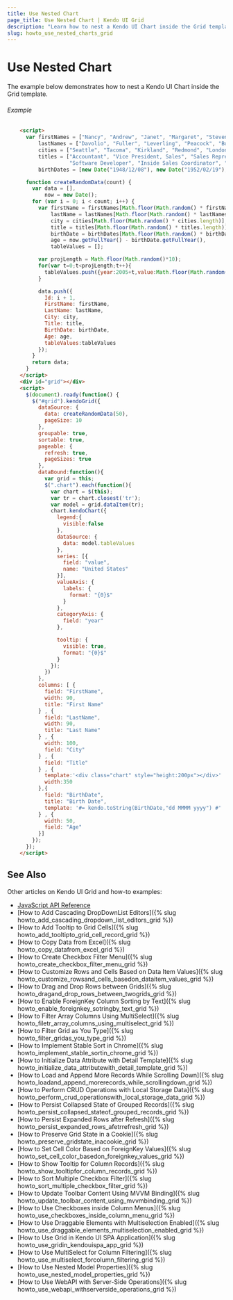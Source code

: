 ```yaml
---
title: Use Nested Chart
page_title: Use Nested Chart | Kendo UI Grid
description: "Learn how to nest a Kendo UI Chart inside the Grid template."
slug: howto_use_nested_charts_grid
---
```


# Use Nested Chart

The example below demonstrates how to nest a Kendo UI Chart inside the Grid template.

###### Example

```html
    <script>
      var firstNames = ["Nancy", "Andrew", "Janet", "Margaret", "Steven", "Michael", "Robert", "Laura", "Anne", "Nige"],
          lastNames = ["Davolio", "Fuller", "Leverling", "Peacock", "Buchanan", "Suyama", "King", "Callahan", "Dodsworth", "White"],
          cities = ["Seattle", "Tacoma", "Kirkland", "Redmond", "London", "Philadelphia", "New York", "Seattle", "London", "Boston"],
          titles = ["Accountant", "Vice President, Sales", "Sales Representative", "Technical Support", "Sales Manager", "Web Designer",
                    "Software Developer", "Inside Sales Coordinator", "Chief Techical Officer", "Chief Execute Officer"],
          birthDates = [new Date("1948/12/08"), new Date("1952/02/19"), new Date("1963/08/30"), new Date("1937/09/19"), new Date("1955/03/04"), new Date("1963/07/02"), new Date("1960/05/29"), new Date("1958/01/09"), new Date("1966/01/27"), new Date("1966/03/27")];

      function createRandomData(count) {
        var data = [],
            now = new Date();
        for (var i = 0; i < count; i++) {
          var firstName = firstNames[Math.floor(Math.random() * firstNames.length)],
              lastName = lastNames[Math.floor(Math.random() * lastNames.length)],
              city = cities[Math.floor(Math.random() * cities.length)],
              title = titles[Math.floor(Math.random() * titles.length)],
              birthDate = birthDates[Math.floor(Math.random() * birthDates.length)],
              age = now.getFullYear() - birthDate.getFullYear(),
              tableValues = [];

          var projLength = Math.floor(Math.random()*10);
          for(var t=0;t<projLength;t++){
            tableValues.push({year:2005+t,value:Math.floor(Math.random()*1000)})
          }

          data.push({
            Id: i + 1,
            FirstName: firstName,
            LastName: lastName,
            City: city,
            Title: title,
            BirthDate: birthDate,
            Age: age,
            tableValues:tableValues
          });
        }
        return data;
      }
    </script>
    <div id="grid"></div>
    <script>
      $(document).ready(function() {
        $("#grid").kendoGrid({
          dataSource: {
            data: createRandomData(50),
            pageSize: 10
          },
          groupable: true,
          sortable: true,
          pageable: {
            refresh: true,
            pageSizes: true
          },
          dataBound:function(){
            var grid = this;
            $(".chart").each(function(){
              var chart = $(this);
              var tr = chart.closest('tr');
              var model = grid.dataItem(tr);
              chart.kendoChart({
                legend:{
                  visible:false
                },
                dataSource: {
                  data: model.tableValues
                },
                series: [{
                  field: "value",
                  name: "United States"
                }],
                valueAxis: {
                  labels: {
                    format: "{0}$"
                  }
                },
                categoryAxis: {
                  field: "year"
                },

                tooltip: {
                  visible: true,
                  format: "{0}$"
                }
              });
            })
          },
          columns: [ {
            field: "FirstName",
            width: 90,
            title: "First Name"
          } , {
            field: "LastName",
            width: 90,
            title: "Last Name"
          } , {
            width: 100,
            field: "City"
          } , {
            field: "Title"
          } , {
            template:'<div class="chart" style="height:200px"></div>'   ,
            width:350
          },{
            field: "BirthDate",
            title: "Birth Date",
            template: '#= kendo.toString(BirthDate,"dd MMMM yyyy") #'
          } , {
            width: 50,
            field: "Age"
          }]
        });
      });
    </script>
```

## See Also

Other articles on Kendo UI Grid and how-to examples:

* [JavaScript API Reference](/api/javascript/ui/grid)
* [How to Add Cascading DropDownList Editors]({% slug howto_add_cascading_dropdown_list_editors_grid %})
* [How to Add Tooltip to Grid Cells]({% slug howto_add_tooltipto_grid_cell_record_grid %})
* [How to Copy Data from Excel]({% slug howto_copy_datafrom_excel_grid %})
* [How to Create Checkbox Filter Menu]({% slug howto_create_checkbox_filter_menu_grid %})
* [How to Customize Rows and Cells Based on Data Item Values]({% slug howto_customize_rowsand_cells_basedon_dataitem_values_grid %})
* [How to Drag and Drop Rows between Grids]({% slug howto_dragand_drop_rows_between_twogrids_grid %})
* [How to Enable ForeignKey Column Sorting by Text]({% slug howto_enable_foreignkey_sotringby_text_grid %})
* [How to Filter Array Columns Using MultiSelect]({% slug howto_filetr_array_columns_using_multiselect_grid %})
* [How to Filter Grid as You Type]({% slug howto_filter_gridas_you_type_grid %})
* [How to Implement Stable Sort in Chrome]({% slug howto_implement_stable_sortin_chrome_grid %})
* [How to Initialize Data Attribute with Detail Template]({% slug howto_initialize_data_attributewith_detail_template_grid %})
* [How to Load and Append More Records While Scrolling Down]({% slug howto_loadand_append_morerecords_while_scrollingdown_grid %})
* [How to Perform CRUD Operations with Local Storage Data]({% slug howto_perform_crud_operationswith_local_storage_data_grid %})
* [How to Persist Collapsed State of Grouped Records]({% slug howto_persist_collapsed_stateof_grouped_records_grid %})
* [How to Persist Expanded Rows after Refresh]({% slug howto_persist_expanded_rows_afetrrefresh_grid %})
* [How to Preserve Grid State in a Cookie]({% slug howto_preserve_gridstate_inacookie_grid %})
* [How to Set Cell Color Based on ForeignKey Values]({% slug howto_set_cell_color_basedon_foreignkey_values_grid %})
* [How to Show Tooltip for Column Records]({% slug howto_show_tooltipfor_column_records_grid %})
* [How to Sort Multiple Checkbox Filter]({% slug howto_sort_multiple_checkbox_filter_grid %})
* [How to Update Toolbar Content Using MVVM Binding]({% slug howto_update_toolbar_content_using_mvvmbinding_grid %})
* [How to Use Checkboxes inside Column Menus]({% slug howto_use_checkboxes_inside_column_menu_grid %})
* [How to Use Draggable Elements with Multiselection Enabled]({% slug howto_use_draggable_elements_multiselection_enabled_grid %})
* [How to Use Grid in Kendo UI SPA Application]({% slug howto_use_gridin_kendouispa_app_grid %})
* [How to Use MultiSelect for Column Filtering]({% slug howto_use_multiselect_forcolumn_filtering_grid %})
* [How to Use Nested Model Properties]({% slug howto_use_nested_model_properties_grid %})
* [How to Use WebAPI with Server-Side Operations]({% slug howto_use_webapi_withserverside_operations_grid %})
